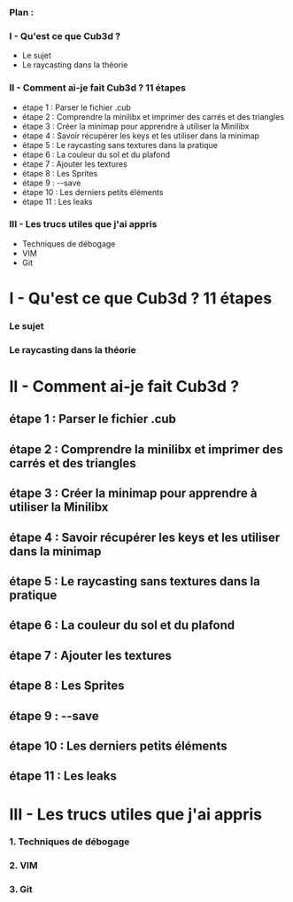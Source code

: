 ### Plan :
### I - Qu'est ce que Cub3d ?
  -  Le sujet
  -  Le raycasting dans la théorie
### II - Comment ai-je fait Cub3d ? 11 étapes
  - étape 1  :  Parser le fichier .cub
  - étape 2  :  Comprendre la minilibx et imprimer des carrés et des triangles
  - étape 3  :  Créer la minimap pour apprendre à utiliser la Minilibx
  - étape 4  :  Savoir récupérer les keys et les utiliser dans la minimap
  - étape 5  :  Le raycasting sans textures dans la pratique
  - étape 6  :  La couleur du sol et du plafond
  - étape 7  :  Ajouter les textures
  - étape 8  :  Les Sprites
  - étape 9  :  --save
  - étape 10 :  Les derniers petits éléments
  - étape 11 :  Les leaks
### III - Les trucs utiles que j'ai appris
  -  Techniques de débogage
  -  VIM
  -  Git

# I - Qu'est ce que Cub3d ? 11 étapes
### Le sujet
### Le raycasting dans la théorie

# II - Comment ai-je fait Cub3d ?
## étape 1  : Parser le fichier .cub
## étape 2  : Comprendre la minilibx et imprimer des carrés et des triangles
## étape 3  : Créer la minimap pour apprendre à utiliser la Minilibx
## étape 4  : Savoir récupérer les keys et les utiliser dans la minimap
## étape 5  : Le raycasting sans textures dans la pratique
## étape 6  : La couleur du sol et du plafond
## étape 7  : Ajouter les textures
## étape 8  : Les Sprites
## étape 9  : --save
## étape 10 : Les derniers petits éléments
## étape 11 : Les leaks

# III - Les trucs utiles que j'ai appris
### 1. Techniques de débogage
### 2. VIM
### 3. Git
